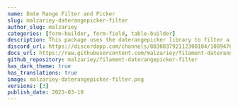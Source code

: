 ```yaml
---
name: Date Range Filter and Picker
slug: malzariey-daterangepicker-filter
author_slug: malzariey
categories: [form-builder, form-field, table-builder]
description: This package uses the daterangepicker library to filter a date within a range.
discord_url: https://discordapp.com/channels/883083792112300104/1089476648442802306
docs_url: https://raw.githubusercontent.com/malzariey/filament-daterangepicker-filter/main/README.md
github_repository: malzariey/filament-daterangepicker-filter
has_dark_theme: true
has_translations: true
image: malzariey-daterangepicker-filter.png
versions: [3]
publish_date: 2023-03-19
---
```

